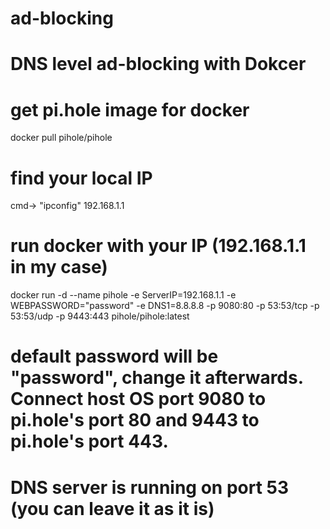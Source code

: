 # ad-blocking
# DNS level ad-blocking with Dokcer
# get pi.hole image for docker 
docker pull pihole/pihole
# find your local IP
cmd-> "ipconfig" 
192.168.1.1
# run docker with your IP (192.168.1.1 in my case)
docker run -d --name pihole -e ServerIP=192.168.1.1 -e WEBPASSWORD="password" -e DNS1=8.8.8.8 -p 9080:80 -p 53:53/tcp -p 53:53/udp -p 9443:443 pihole/pihole:latest
# default password will be "password", change it afterwards. Connect host OS port 9080 to pi.hole's port 80 and 9443 to pi.hole's port 443.
# DNS server is running on port 53 (you can leave it as it is)
